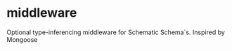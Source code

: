 middleware
==========

Optional type-inferencing middleware for Schematic Schema`s. Inspired by Mongoose
